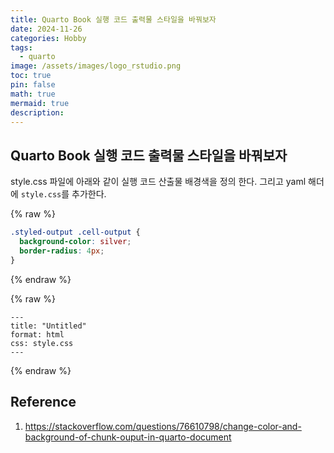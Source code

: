 ```yaml
---
title: Quarto Book 실행 코드 출력물 스타일을 바꿔보자
date: 2024-11-26
categories: Hobby
tags: 
  - quarto
image: /assets/images/logo_rstudio.png
toc: true
pin: false
math: true
mermaid: true
description: 
---
```


## Quarto Book 실행 코드 출력물 스타일을 바꿔보자

style.css 파일에 아래와 같이 실행 코드 산출물 배경색을 정의 한다.
그리고 yaml 해더에 `style.css`를 추가한다.


{% raw %}
```css
.styled-output .cell-output {
  background-color: silver;
  border-radius: 4px;
}
```
{% endraw %}

{% raw %}
```qmd
---
title: "Untitled"
format: html
css: style.css
---
```
{% endraw %}
## Reference

1. https://stackoverflow.com/questions/76610798/change-color-and-background-of-chunk-ouput-in-quarto-document
